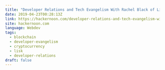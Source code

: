 ```yaml
---
title: "Developer Relations and Tech Evangelism With Rachel Black of Lisk"
date: 2019-04-23T00:28:13Z
link: https://hackernoon.com/developer-relations-and-tech-evangelism-with-rachel-black-of-lisk-bc5f1417f1f9?source=rss----3a8144eabfe3---4
site: hackernoon.com
language: Webdev
tags:
  - blockchain
  - developer-evangelism
  - cryptocurrency
  - lisk
  - developer-relations
draft: false
---
```

